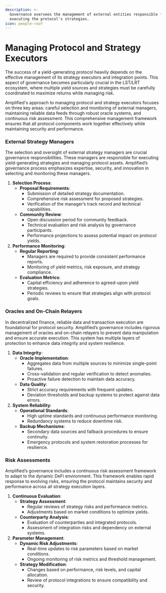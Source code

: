 ```yaml
---
description: >-
  Governance oversees the management of external entities responsible for
  executing the protocol's strategies.
icon: people-roof
---
```


# Managing Protocol and Strategy Executors

The success of a yield-generating protocol heavily depends on the effective management of its strategy executors and integration points. This aspect of governance becomes particularly crucial in the LST/LRT ecosystem, where multiple yield sources and strategies must be carefully coordinated to maximize returns while managing risk.

Amplified's approach to managing protocol and strategy executors focuses on three key areas: careful selection and monitoring of external managers, maintaining reliable data feeds through robust oracle systems, and continuous risk assessment. This comprehensive management framework ensures that all protocol components work together effectively while maintaining security and performance.

### **External Strategy Managers**

The selection and oversight of external strategy managers are crucial governance responsibilities. These managers are responsible for executing yield-generating strategies and managing protocol assets. Amplified’s governance process emphasizes expertise, security, and innovation in selecting and monitoring these managers.

1. **Selection Process**:
   * **Proposal Requirements**:
     * Submission of detailed strategy documentation.
     * Comprehensive risk assessment for proposed strategies.
     * Verification of the manager’s track record and technical capabilities.
   * **Community Review**:
     * Open discussion period for community feedback.
     * Technical evaluation and risk analysis by governance participants.
     * Performance projections to assess potential impact on protocol yields.
2. **Performance Monitoring**:
   * **Regular Reporting**:
     * Managers are required to provide consistent performance reports.
     * Monitoring of yield metrics, risk exposure, and strategy compliance.
   * **Evaluation Metrics**:
     * Capital efficiency and adherence to agreed-upon yield strategies.
     * Periodic reviews to ensure that strategies align with protocol goals.

### **Oracles and On-Chain Relayers**

In decentralized finance, reliable data and transaction execution are foundational for protocol security. Amplified’s governance includes rigorous management of oracles and on-chain relayers to prevent data manipulation and ensure accurate execution. This system has multiple layers of protection to enhance data integrity and system resilience.

1. **Data Integrity**:
   * **Oracle Implementation**:
     * Aggregates data from multiple sources to minimize single-point failures.
     * Cross-validation and regular verification to detect anomalies.
     * Proactive failure detection to maintain data accuracy.
   * **Data Quality**:
     * Strict accuracy requirements with frequent updates.
     * Deviation thresholds and backup systems to protect against data errors.
2. **System Reliability**:
   * **Operational Standards**:
     * High uptime standards and continuous performance monitoring.
     * Redundancy systems to reduce downtime risk.
   * **Backup Mechanisms**:
     * Secondary data sources and fallback procedures to ensure continuity.
     * Emergency protocols and system restoration processes for resilience.

### **Risk Assessments**

Amplified’s governance includes a continuous risk assessment framework to adapt to the dynamic DeFi environment. This framework enables rapid response to evolving risks, ensuring the protocol maintains security and performance across all strategy execution layers.

1. **Continuous Evaluation**:
   * **Strategy Assessment**:
     * Regular reviews of strategy risks and performance metrics.
     * Adjustments based on market conditions to optimize yields.
   * **Counterparty Analysis**:
     * Evaluation of counterparties and integrated protocols.
     * Assessment of integration risks and dependency on external systems.
2. **Parameter Management**:
   * **Dynamic Risk Adjustments**:
     * Real-time updates to risk parameters based on market conditions.
     * Ongoing monitoring of risk metrics and threshold management.
   * **Strategy Modification**:
     * Changes based on performance, risk levels, and capital allocation.
     * Review of protocol integrations to ensure compatibility and security.
